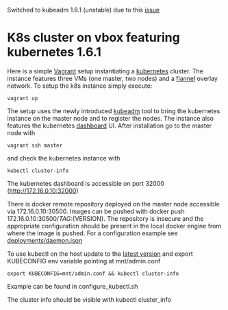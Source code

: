 Switched to kubeadm 1.6.1 (unstable) due to this [issue](https://github.com/kubernetes/kubernetes/issues/43808)


# K8s cluster on vbox featuring kubernetes 1.6.1
Here is a simple [Vagrant](https://www.vagrantup.com) setup instantiating a [kubernetes](https://kubernetes.io) cluster. The instance features three VMs (one master, two nodes) and a [flannel](https://coreos.com/flannel/docs/latest/) overlay network. To setup the k8s instance simply execute:
 
`vagrant up` 

The setup uses the newly introduced [kubeadm](https://kubernetes.io/docs/admin/kubeadm/) tool to bring the kubernetes instance on the master node and to register the nodes. The instance also features the kubernetes [dashboard](https://github.com/kubernetes/dashboard) UI. After installation go to the master node with

`vagrant ssh master` 

and check the kubernetes instance with

`kubectl cluster-info`

The kubernetes dashboard is accessible on port 32000 (http://172.16.0.10:32000)

There is docker remote repository deployed on the master node accessible via 172.16.0.10:30500. Images can be pushed with docker push 172.16.0.10:30500/${TAG}:${VERSION}. The repository is insecure and the appropriate configuration should be present in the local docker engine from where the image is pushed. For a configuration example see [deployments/daemon.json](deployments/daemon.json)

To use kubectl on the host update to the [latest version](https://kubernetes.io/docs/tasks/kubectl/install/) and export KUBECONFIG env variable pointing at mnt/admin.conf

`export KUBECONFIG=mnt/admin.conf && kubectl cluster-info`

Example can be found in configure_kubectl.sh

The cluster info should be visible with kubectl cluster_info
